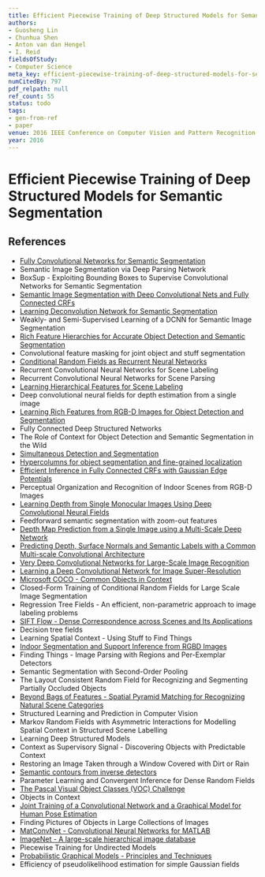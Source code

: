 ```yaml
---
title: Efficient Piecewise Training of Deep Structured Models for Semantic Segmentation
authors:
- Guosheng Lin
- Chunhua Shen
- Anton van dan Hengel
- I. Reid
fieldsOfStudy:
- Computer Science
meta_key: efficient-piecewise-training-of-deep-structured-models-for-semantic-segmentation
numCitedBy: 797
pdf_relpath: null
ref_count: 55
status: todo
tags:
- gen-from-ref
- paper
venue: 2016 IEEE Conference on Computer Vision and Pattern Recognition (CVPR)
year: 2016
---
```


# Efficient Piecewise Training of Deep Structured Models for Semantic Segmentation

## References

- [Fully Convolutional Networks for Semantic Segmentation](./fully-convolutional-networks-for-semantic-segmentation.md)
- Semantic Image Segmentation via Deep Parsing Network
- BoxSup - Exploiting Bounding Boxes to Supervise Convolutional Networks for Semantic Segmentation
- [Semantic Image Segmentation with Deep Convolutional Nets and Fully Connected CRFs](./semantic-image-segmentation-with-deep-convolutional-nets-and-fully-connected-crfs.md)
- [Learning Deconvolution Network for Semantic Segmentation](./learning-deconvolution-network-for-semantic-segmentation.md)
- Weakly- and Semi-Supervised Learning of a DCNN for Semantic Image Segmentation
- [Rich Feature Hierarchies for Accurate Object Detection and Semantic Segmentation](./rich-feature-hierarchies-for-accurate-object-detection-and-semantic-segmentation.md)
- Convolutional feature masking for joint object and stuff segmentation
- [Conditional Random Fields as Recurrent Neural Networks](./conditional-random-fields-as-recurrent-neural-networks.md)
- Recurrent Convolutional Neural Networks for Scene Labeling
- Recurrent Convolutional Neural Networks for Scene Parsing
- [Learning Hierarchical Features for Scene Labeling](./learning-hierarchical-features-for-scene-labeling.md)
- Deep convolutional neural fields for depth estimation from a single image
- [Learning Rich Features from RGB-D Images for Object Detection and Segmentation](./learning-rich-features-from-rgb-d-images-for-object-detection-and-segmentation.md)
- Fully Connected Deep Structured Networks
- The Role of Context for Object Detection and Semantic Segmentation in the Wild
- [Simultaneous Detection and Segmentation](./simultaneous-detection-and-segmentation.md)
- [Hypercolumns for object segmentation and fine-grained localization](./hypercolumns-for-object-segmentation-and-fine-grained-localization.md)
- [Efficient Inference in Fully Connected CRFs with Gaussian Edge Potentials](./efficient-inference-in-fully-connected-crfs-with-gaussian-edge-potentials.md)
- Perceptual Organization and Recognition of Indoor Scenes from RGB-D Images
- [Learning Depth from Single Monocular Images Using Deep Convolutional Neural Fields](./learning-depth-from-single-monocular-images-using-deep-convolutional-neural-fields.md)
- Feedforward semantic segmentation with zoom-out features
- [Depth Map Prediction from a Single Image using a Multi-Scale Deep Network](./depth-map-prediction-from-a-single-image-using-a-multi-scale-deep-network.md)
- [Predicting Depth, Surface Normals and Semantic Labels with a Common Multi-scale Convolutional Architecture](./predicting-depth-surface-normals-and-semantic-labels-with-a-common-multi-scale-convolutional-architecture.md)
- [Very Deep Convolutional Networks for Large-Scale Image Recognition](./very-deep-convolutional-networks-for-large-scale-image-recognition.md)
- [Learning a Deep Convolutional Network for Image Super-Resolution](./learning-a-deep-convolutional-network-for-image-super-resolution.md)
- [Microsoft COCO - Common Objects in Context](./microsoft-coco-common-objects-in-context.md)
- Closed-Form Training of Conditional Random Fields for Large Scale Image Segmentation
- Regression Tree Fields - An efficient, non-parametric approach to image labeling problems
- [SIFT Flow - Dense Correspondence across Scenes and Its Applications](./sift-flow-dense-correspondence-across-scenes-and-its-applications.md)
- Decision tree fields
- Learning Spatial Context - Using Stuff to Find Things
- [Indoor Segmentation and Support Inference from RGBD Images](./indoor-segmentation-and-support-inference-from-rgbd-images.md)
- Finding Things - Image Parsing with Regions and Per-Exemplar Detectors
- Semantic Segmentation with Second-Order Pooling
- The Layout Consistent Random Field for Recognizing and Segmenting Partially Occluded Objects
- [Beyond Bags of Features - Spatial Pyramid Matching for Recognizing Natural Scene Categories](./beyond-bags-of-features-spatial-pyramid-matching-for-recognizing-natural-scene-categories.md)
- Structured Learning and Prediction in Computer Vision
- Markov Random Fields with Asymmetric Interactions for Modelling Spatial Context in Structured Scene Labelling
- Learning Deep Structured Models
- Context as Supervisory Signal - Discovering Objects with Predictable Context
- Restoring an Image Taken through a Window Covered with Dirt or Rain
- [Semantic contours from inverse detectors](./semantic-contours-from-inverse-detectors.md)
- Parameter Learning and Convergent Inference for Dense Random Fields
- [The Pascal Visual Object Classes (VOC) Challenge](./the-pascal-visual-object-classes-voc-challenge.md)
- Objects in Context
- [Joint Training of a Convolutional Network and a Graphical Model for Human Pose Estimation](./joint-training-of-a-convolutional-network-and-a-graphical-model-for-human-pose-estimation.md)
- Finding Pictures of Objects in Large Collections of Images
- [MatConvNet - Convolutional Neural Networks for MATLAB](./matconvnet-convolutional-neural-networks-for-matlab.md)
- [ImageNet - A large-scale hierarchical image database](./imagenet-a-large-scale-hierarchical-image-database.md)
- Piecewise Training for Undirected Models
- [Probabilistic Graphical Models - Principles and Techniques](./probabilistic-graphical-models-principles-and-techniques.md)
- Efficiency of pseudolikelihood estimation for simple Gaussian fields

